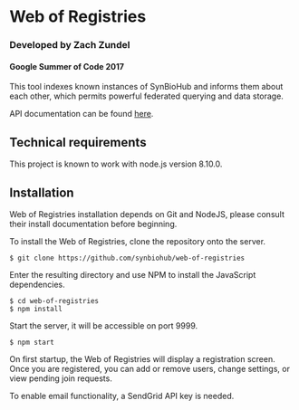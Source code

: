 # Web of Registries
### Developed by Zach Zundel
#### Google Summer of Code 2017
This tool indexes known instances of SynBioHub and informs them about each other, which permits powerful federated querying and data storage. 

API documentation can be found [here](https://synbiohub.github.io/Web-of-Registries/#introduction).

## Technical requirements
This project is known to work with node.js version 8.10.0.

## Installation
Web of Registries installation depends on Git and NodeJS, please consult their install documentation before beginning.

To install the Web of Registries, clone the repository onto the server.
```
$ git clone https://github.com/synbiohub/web-of-registries
```

Enter the resulting directory and use NPM to install the JavaScript dependencies.
```
$ cd web-of-registries
$ npm install
```

Start the server, it will be accessible on port 9999. 
```
$ npm start
```

On first startup, the Web of Registries will display a registration screen. Once you are registered, you can add or remove users, change settings, or view pending join requests.

To enable email functionality, a SendGrid API key is needed.
